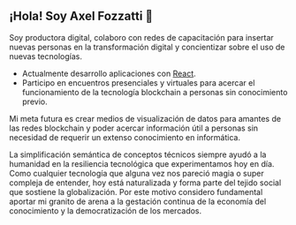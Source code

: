 ## ¡Hola! Soy Axel Fozzatti 👋

Soy productora digital, colaboro con redes de capacitación para insertar nuevas personas en la transformación digital y concientizar sobre el uso de nuevas tecnologías.

- Actualmente desarrollo aplicaciones con [React](https://es.reactjs.org/).
- Participo en encuentros presenciales y virtuales para acercar el funcionamiento de la tecnología blockchain a personas sin conocimiento previo.
 
Mi meta futura es crear medios de visualización de datos para amantes de las redes blockchain y poder acercar información útil a personas sin necesidad de requerir un extenso conocimiento en informática.

La simplificación semántica de conceptos técnicos siempre ayudó a la humanidad en la resiliencia tecnológica que experimentamos hoy en día. Como cualquier tecnología que alguna vez nos pareció magia o super compleja de entender, hoy está naturalizada y forma parte del tejido social que sostiene la globalización. Por este motivo considero fundamental aportar mi granito de arena a la gestación continua de la economía del conocimiento y la democratización de los mercados.
